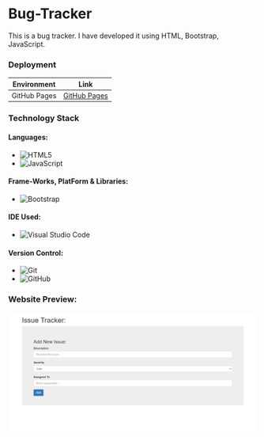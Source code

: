 # Bug-Tracker
This is a bug tracker. I have developed it using HTML, Bootstrap, JavaScript.

### Deployment
| Environment | Link |
|-------------|------|
| GitHub Pages | [GitHub Pages](https://rhythm1950.github.io/Bug-Tracker/) |

### Technology Stack
#### Languages:
- ![HTML5](https://img.shields.io/badge/html5-%23E34F26.svg?style=for-the-badge&logo=html5&logoColor=white)
- ![JavaScript](https://img.shields.io/badge/javascript-%23323330.svg?style=for-the-badge&logo=javascript&logoColor=%23F7DF1E)

#### Frame-Works, PlatForm & Libraries:
- ![Bootstrap](https://img.shields.io/badge/bootstrap-%23563D7C.svg?style=for-the-badge&logo=bootstrap&logoColor=white)

#### IDE Used:
- ![Visual Studio Code](https://img.shields.io/badge/Visual%20Studio%20Code-0078d7.svg?style=for-the-badge&logo=visual-studio-code&logoColor=white)

#### Version Control:
- ![Git](https://img.shields.io/badge/git-%23F05033.svg?style=for-the-badge&logo=git&logoColor=white)
- ![GitHub](https://img.shields.io/badge/github-%23121011.svg?style=for-the-badge&logo=github&logoColor=white)


### Website Preview:
<img src="./Issue-Tracker-.png" alt="Issue-Tracker">
